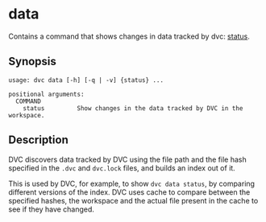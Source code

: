 # data

Contains a command that shows changes in data tracked by dvc:
[status](/doc/command-reference/data/status).

## Synopsis

```usage
usage: dvc data [-h] [-q | -v] {status} ...

positional arguments:
  COMMAND
    status         Show changes in the data tracked by DVC in the workspace.
```

## Description

DVC discovers data tracked by DVC using the file path and the file hash
specified in the `.dvc` and `dvc.lock` files, and builds an index out of it.

This is used by DVC, for example, to show `dvc data status`, by comparing
different versions of the index. DVC uses <abbr>cache</abbr> to compare between
the specified hashes, the workspace and the actual file present in the cache to
see if they have changed.
